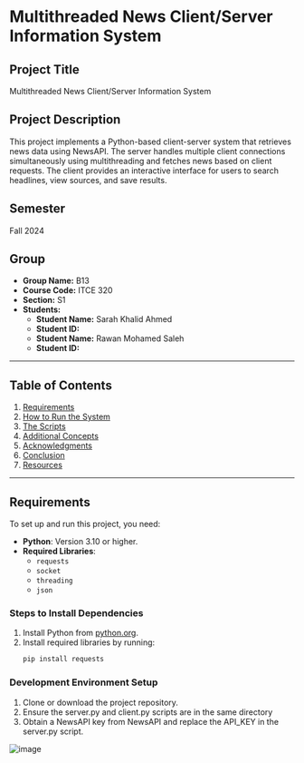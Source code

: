 # Multithreaded News Client/Server Information System

## Project Title
Multithreaded News Client/Server Information System

## Project Description
This project implements a Python-based client-server system that retrieves news data using NewsAPI. The server handles multiple client connections simultaneously using multithreading and fetches news based on client requests. The client provides an interactive interface for users to search headlines, view sources, and save results.

## Semester
Fall 2024

## Group
- **Group Name:** B13
- **Course Code:** ITCE 320
- **Section:** S1
- **Students:**
  - **Student Name:** Sarah Khalid Ahmed
  - **Student ID:** 
  - **Student Name:** Rawan Mohamed Saleh
  - **Student ID:** 

---

## Table of Contents
1. [Requirements](#requirements)
2. [How to Run the System](#how-to-run-the-system)
3. [The Scripts](#the-scripts)
4. [Additional Concepts](#additional-concepts)
5. [Acknowledgments](#acknowledgments)
6. [Conclusion](#conclusion)
7. [Resources](#resources-optional)

---

## Requirements
To set up and run this project, you need:
- **Python**: Version 3.10 or higher.
- **Required Libraries**:
  - `requests`
  - `socket`
  - `threading`
  - `json`

### Steps to Install Dependencies
1. Install Python from [python.org](https://www.python.org/).
2. Install required libraries by running:
   ```bash
   pip install requests

### Development Environment Setup
1. Clone or download the project repository.
2. Ensure the server.py and client.py scripts are in the same directory
3. Obtain a NewsAPI key from NewsAPI and replace the API_KEY in the server.py script.

![image](https://github.com/user-attachments/assets/7f09d189-7cc3-4692-a7df-05cab1e2ad52)
